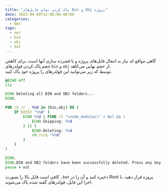 ```yaml
---
title: "پاک کردن تمام فایل‌های Bin و Obj پروژه"
date: 2022-04-09T12:00:00-00:00
categories:
  - Net
tags:
  - net
  - bin
  - obj
  - bat
---
```


گاهی مواقع که نیاز به انتقال فایل‌های پروژه و یا فشرده سازی آنها است، برای کاهش حجم پاک کردن فولدرهای `bin` و `obj` از حجم نهایی می‌کاهد.  
توسط کد زیر می‌توانید این فولدرهای را پروژه خود پاک کنید.  


```bat
@ECHO off
cls

ECHO Deleting all BIN and OBJ folders...
ECHO.

FOR /d /r . %%d in (bin,obj) DO (
	IF EXIST "%%d" (		 	 
		ECHO %%d | FIND /I "\node_modules\" > Nul && ( 
			ECHO.Skipping: %%d
		) || (
			ECHO.Deleting: %%d
			rd /s/q "%%d"
		)
	)
)

ECHO.
ECHO.BIN and OBJ folders have been successfully deleted. Press any key to exit.
pause > nul
```

کافی است فایل بالا را بصورت `.bat` ذخیره کنید و آن را در Root پروژه قرار دهید. با اجرا این فایل، فولدرهای گفته شده پاک می‌شوند.  